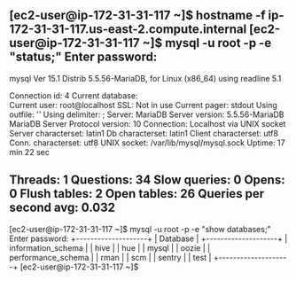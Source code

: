 [ec2-user@ip-172-31-31-117 ~]$ hostname -f
ip-172-31-31-117.us-east-2.compute.internal
[ec2-user@ip-172-31-31-117 ~]$ mysql -u root -p -e "status;"
Enter password: 
--------------
mysql  Ver 15.1 Distrib 5.5.56-MariaDB, for Linux (x86_64) using readline 5.1

Connection id:		4
Current database:	
Current user:		root@localhost
SSL:			Not in use
Current pager:		stdout
Using outfile:		''
Using delimiter:	;
Server:			MariaDB
Server version:		5.5.56-MariaDB MariaDB Server
Protocol version:	10
Connection:		Localhost via UNIX socket
Server characterset:	latin1
Db     characterset:	latin1
Client characterset:	utf8
Conn.  characterset:	utf8
UNIX socket:		/var/lib/mysql/mysql.sock
Uptime:			17 min 22 sec

Threads: 1  Questions: 34  Slow queries: 0  Opens: 0  Flush tables: 2  Open tables: 26  Queries per second avg: 0.032
--------------

[ec2-user@ip-172-31-31-117 ~]$ mysql -u root  -p -e "show databases;"
Enter password: 
+--------------------+
| Database           |
+--------------------+
| information_schema |
| hive               |
| hue                |
| mysql              |
| oozie              |
| performance_schema |
| rman               |
| scm                |
| sentry             |
| test               |
+--------------------+
[ec2-user@ip-172-31-31-117 ~]$ 
